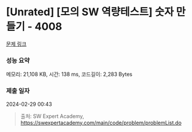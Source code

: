 # [Unrated] [모의 SW 역량테스트] 숫자 만들기 - 4008 

[문제 링크](https://swexpertacademy.com/main/code/problem/problemDetail.do?contestProbId=AWIeRZV6kBUDFAVH) 

### 성능 요약

메모리: 21,108 KB, 시간: 138 ms, 코드길이: 2,283 Bytes

### 제출 일자

2024-02-29 00:43



> 출처: SW Expert Academy, https://swexpertacademy.com/main/code/problem/problemList.do